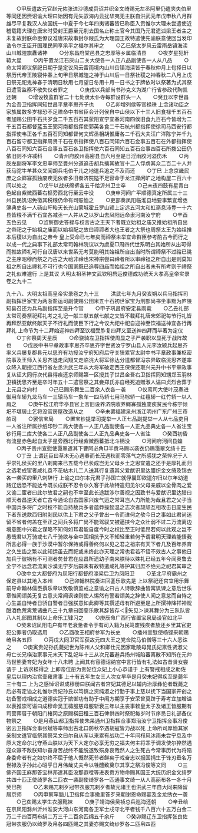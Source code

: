 <!-- { "loadSidebar": true } -->
　　○甲辰遣故元官赵元佑张进沙德成赍诏并织金文绮赐元左丞阿里仍遣夹失伯里等同还因赍诏谕大理曰始因有元失驭海内云扰华夷无主朕自洪武元年戊申秋八月群雄尽平复我汉人故国统一中夏于今七年四夷诸蕃皆已称臣入贡惟尔大理未尝遣使近稽载籍大理在唐宋时受封王爵至元削去国名止称土官今其国乃元君遗泒梁王者主之未复故封朕命臣僚议准唐宋故事封尔叚氏为大理国王故特遣使先谕朕意使回当发印诰令尔王臣开国理民同享承平之福尔其审之
　　○乙巳祭太岁风云雷雨岳镇海渎山川城隍旗纛诸神
　　○分东昌府棠邑县之忠厚等乡属临清县
　　○夜岁星犯轩辕大星
　　○丙午置龙江石灰山二关大使各一人正八品副使各一人从八品
　　○命太常卿议祭祀日期于是定议风云雷雨境内山川岳镇海渎皆于春秋仲月上旬择日以祭历代帝王陵寝仲春上旬甲日祭城隍之神于山川后一日祭社稷之神春秋二八月上戊日祭无祀鬼神春于清明日秋用七月望日冬用十月一日书之于牌依时以祭著为式其祭日遣官监察不敬失仪者罪之
　　○庚戌以兵部尚书孙克义为湖广行省参政代陶凯还朝
　　○增设牧监群官二十七处隶太仆寺每群设群头一人
　　○癸丑以李世昌为金吾卫指挥同知世昌平章李思齐子也
　　○乙卯增列侯等官禄秩  上念诸功臣之家族属数多岁禄恐不足赡命中书省臣会计列侯自中山侯以下十三人旧食禄千五百石者加赐公田千石共岁食二千五百石其荥阳宣宁宜春河南四侯旧食九百石今皆增为二千五百石都督蓝玉王弼河南都指挥使郭英各食二千石杭州都指挥使徐司马西安行都指挥使韦正各千五百石同知都督何文辉丞相胡惟庸各二千石大夫汪广洋陈宁并千九百石留守都卫指挥周贤千石在京指挥使八百石同知六百石佥事五百石在外都指挥使八百石同知六百石佥事五百石各卫指挥使六百石同知五百石佥事四百石所拨公田仍依旧则不许减科
　　○青州府胶州高密县自六月至是日淫雨胶河溢伤禾
　　○丙辰左副将军李文忠率师至豊州分道追击胡兵擒其故官十二人俘虏其众二百二十人并获马驼牛羊甚众又闻胡兵屯伯干儿之地遣兵追之不及而还
　　○丁巳  上念京畿民庶之众鳏寡孤独废疾无依者多旧餋济院隘不足容命于龙江择闲旷之地构屋二百六十间以处之
　　○戊午以战袄绵裤各五千给沂州卫士卒
　　○己未夜四鼓有星青白色起自紫微西蕃右枢旁西北行至云中没
　　○庚申河间广平顺德真定所属三十三州县民饥诏免徵其税粮仍命有司赈恤之
　　○吏部奏凤阳临淮县地要事繁宜增丞簿典史各一人砀山盱眙天长光山蒙城霍丘罗山颍上定远五河太和虹亳息沛豊一十六县皆粮不满千石宜各减丞一人并从之以罗山去凤阳远命隶河南汝宁府
　　○辛酉五色云见
　　○监察御史答禄与权言古之王天下者既立始祖之庙又推始祖所自出之帝祀之于始祖之庙而以始祖配之故曰禘禘者大也王者之大祭也周祭太王为始祖推本后稷以为自出之帝今  皇上受命已七年矣而禘祭未举宜命群臣参考酌古今而行之以成一代之典事下礼部太常司翰林院议以为虞夏□周四代世系明白其始所从出可得而推故禘礼可行自汉唐以来世系无考莫能明其始祖所自出当时所谓禘祭不过祫已祧之主序昭穆而祭之乃古之大祫非禘也宋神宗尝曰禘者所以审禘祖之所自出是则莫知祖之所自出禘礼不可行也今国家既已追尊四庙而始祖之所自出者未有所考则于禘祭之礼似难遽行  上是其议
大明太祖圣神文武钦明启运俊德成功统天大孝高皇帝实录卷之九十二


九十八、大明太祖高皇帝实录卷之九十三
　　洪武七年九月癸亥朔以兵马指挥司副指挥世家宝为两浙盐运司副使赐公田米五十石初世家宝为刑部尚书坐事黜为庐陵知县召还为兵马副指挥至是升今官
　　○甲子巩昌府安定县雨雹
　　○乙丑礼部太常司奏祭祀拜礼考之礼记一献三献五献七献之文皆不载拜礼唐宋郊祀每节行礼皆再拜然亚献终献天子不行礼而使臣下行之今议大祀中祀自迎神至饮福送神宜各行再拜礼  上命节为十二拜始迎神四拜至饮福受胙复四拜又至送神四拜而毕著为定仪
　　○丁卯祭周天星辰
　　○命骁骑左卫指挥使周显之子严袭职以显死于战阵故也
　　○戊辰中书平章政事李思齐卒思齐字世贤汝宁罗山县人元李汝颍兵起思齐率义兵屡复郡县元以思齐有功授汝宁府知府后守关狭累官太尉中书平章政事兼枢密院事及王师入关思齐退走凤翔又走临洮大将军徐达分遣都督冯宗异取临洮思齐遂率众降入朝授江西行省左丞洪武三年从大将军破定西王保保还取兴元升中书平章政事复从征大同行次代县得疾还京师赐第一区授其子世昌金吾右卫指挥同知甥郑玉羽林卫镇抚思齐至是卒时年五十二遣官祭之其妾郑氏亦自经死追赠淑人谥曰贞烈合葬于上元县之向村
　　○己巳赐乐舞生二百余人衣各一袭
　　○仪鸾司大使叶茂奏进御用车轿九龙马车一三辕马车一象车一四马轿七用马棕轿一红氊轿一红竹轿一以人肩之
　　○庚午松江府华亭县官上言旧设养济院收养鳏寡孤独废疾贫民今栋宇倾圯不堪居止乞将没官房屋改造从之
　　○辛未罢福建泉州浙江明州广东广州三市舶司
　　○罢信宝局
　　○置宝钞提举司提举一人正七品副提举一人从七品吏目一人省注所属抄纸印钞二局大使各一人正八品副使各一人正九品典史各一人省注宝钞行用二库大使各二人正八品副使各二人正九品典史各一人省注
　　○癸酉初昏有流星赤色起自太子星旁西北行经紫微西蕃抵北斗柄没
　　○河间府河间县蝗
　　○丙子贵州宣慰使霭翠遣其下曹阿必角□羊贡马赐以袭衣仍赐霭翠文绮十匹
　　○丁丑  上谓廷臣曰草木无心遇春而长茂遇秋而零落气之所感犹之荣悴况于人乎崇礼侯买的里八剌南来已五载今已长成岂无父母乡土之思宜遣之还于是厚礼而归之选老成宦者咸礼袁不花帖木儿二人送其行复遗其父爱猷识里达腊织金文绮及锦衣各一袭买的里八剌辞行  上谕之曰尔本元君子孙国亡就俘曩即欲遣尔归以尔年幼道路辽远恐不能达今既长成朕不忍令尔久客于此故特遣归见尔父母亲戚以全骨肉之爱又谕二宦者曰此尔故君之嗣也不幸至此长途跋涉尔善视之因致书与爱猷识里达腊曰顺天者昌逆天者亡古今通论自古国家兴废气运之常耳岂人力所能为哉且君之父子当中国兵多将广之时权不能自持故兵多者蕴莽操懿温之志次者颉颃互相攻击日废生民下者东送款西归附剥民以供上下君之父子曾出一令而谁何之欤今日之事如此君尚迷留不省者何盖在至正之间兵多将广尚不能驾驭又被逼挟今之众壮弱不过二万流离边境意图中兴君之谋略不知何如耳君能自度今时之权比至正时低昂若何以此观之岂不愚哉君以万骑或七八千骑欲与全中国相抗予又不知轻重若何予谓君明天理若能悟我所言必得一族于沙漠中暂尔保持或得善终何以见之君之祖宗有天下者几及百年养育之久生齿之繁以此知运虽去而祀或未终此亦天理之常也君若不悟不效古人之事他日加兵于彼祸有不可测者矣昔君在应昌所遗幼子南来朕待以殊礼已经五年今闻奥鲁去全宁不远念君流离沙漠无宁岁后嗣未有故特遣咸礼等护其归庶不绝元之祀君其审之
　　○改中立大都督府为凤阳行都督府濠梁后卫为凤阳卫
　　○革北平府霸州之保定县以其地入本州
　　○己卯翰林院奏进回銮乐歌先是  上以祭祀还宫宜用乐舞前导命翰林儒臣撰乐章以致敬慎监戒之意谕之曰古人诗歌辞曲皆寓讽谏之意后世乐章惟闻颂美无复古意夫常闻讽谏则使人惕然有警若颂美之辞使人闻之意怠而自恃之心生盖自恃者日骄自警者日强朕意如此卿等其撰述毋有所避至是上所撰神降祥神贶酣酒色荒禽荒诸曲凡三十九章曰回銮乐歌其辞皆存＜矢见＞谏其舞分为三队队皆八人礼部图其制以上命乐工肄习之
　　○庚辰命广西行省置宝泉局设官如北平
　　○癸未诏凤阳屯户有年老衰惫者令于有司入籍为民笃废残疾者放还乡里其官吏犯公罪者仍取选用
　　○乙酉改王相府参军为长史
　　○播州宣慰使杨铿来朝赐绮帛各五匹
　　○丙戌大同卫官军获故元四大王之党佥院马伯僧等三十六人悉诛之
　　○庚寅贵妃孙氏薨妃世为陈州人父和卿仕元因家毗陵母晁氏妃禀性贤淑父母亡长兄楧治家事元末天下乱妃年十三从次兄蕃避兵扬州城陷蕃离散不知所在元帅马世熊妻育妃为女年十八未聘  上闻其有容德诏纳宫中言行皆有礼法如古昔贤女尝请于  上访求楧得之  上即帝位册为贵妃位众妃上小心恭谨于  上有警戒相成之助佐  皇后以理内治宫壸雍肃事  上十有五年生女三人次女早卒是月癸未妃得疾至是薨年三十有二  上为之感悼诏谥成穆册曰朕闻古者宫妃其德足以辅内治厚彝伦者既薨之后必有定谥之礼惟尔贵妃孙氏以笃慎之资纯淑之行勤于事上慈以抚下当国家开创之初备警戒相成之道德实冠于嫔御功有助于中闱方期享于安荣曾莫跻于寿考宜加增谥以表推崇可谥曰成穆命吴王橚服慈母服斩衰三年以主丧事敕皇太子及诸王皆服期有司营葬厝于朝阳门楮冈之原赐楧田租三百石俾供四时祭祀每岁时节序忌日礼部备仪物祭之
　　○是月燕山都卫指挥使朱杲通州卫指挥佥事郑治汝宁卫指挥佥事冯俊密云卫指挥佥事张斌等率师出古北口防秋卒遇胡寇皆力战以死  上命所司厚恤其家亲制文遣官临祭其祭杲文曰尔自从军以来累有战功二十年间栉风沐雨未尝宁息及中原大定命尔北守燕山朕以为天下大定尔必享无穷之福夫何主将乖于调发使尔猝然遇寇众寡不敌朕知尔奋身苦战终不能脱遂致殒身哀哉然人之生死古今常事历代为将陷身委命者有之如尔终不屈于他人慨然死节者鲜矣于戏奋志以报国捐生于锋刃垂名万世禄及子孙此心昭乎日月伟哉丈夫今以牲醴致奠尔其享之祭冯俊等文同
　　○三佛齐国王麻那答宝林邦遣其臣没那遐噔等进表贡方物命赐其国王大统历织金文绮罗共四十匹正使绮罗各二匹衣一袭副使绮罗各一匹通事文绮一从人高丽布各一冬十月癸巳朔
　　○乙未赐兀剌歹冠带衣服兀剌歹者故元诸王也洪武三年自大同来降留居京师
　　○丙申察罕脑儿卫指挥佥事撒里答歹来朝谢恩命赐宴及金龙绣衣一袭
　　○己亥赐太学生衣服靴袜
　　○庚子靖海侯吴祯总兵巡海还朝
　　○辛丑给在京凤阳滁州沂州淮安大河山东河南各卫军士戍守北平者钱千八百六十五万白金二万二千四百两布绢二万三千二百余匹绵五千余斤
　　○癸卯赐辽东卫指挥张良佐冠带衣服仍以绮罗及帛各四匹赐之其妻亦赐文绮纱罗各二匹帛四匹
